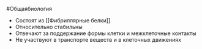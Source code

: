 #Общаябиология 
- Состоят из [[Фибриллярные белки]] 
- Относительно стабильны
- Отвечают за поддержание формы клетки и межклеточные контакты
- Не участвуют в транспорте веществ и в клеточных движениях